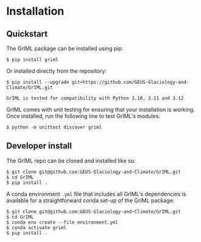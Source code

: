 # Installation

## Quickstart 

The GrIML package can be installed using pip: 

```
$ pip install griml
```

Or installed directly from the repository:

```
$ pip install --upgrade git+https://github.com/GEUS-Glaciology-and-Climate/GrIML.git
```

```{important}
GrIML is tested for compatibility with Python 3.10, 3.11 and 3.12
```

GrIML comes with unit testing for ensuring that your installation is working. Once installed, run the following line to test GrIML's modules.

```
$ python -m unittest discover griml
```

## Developer install

The GrIML repo can be cloned and installed like so:

```
$ git clone git@github.com:GEUS-Glaciology-and-Climate/GrIML.git
$ cd GrIML
$ pip install .
```
	
A conda environment `.yml` file that includes all GrIML's dependencies is available for a straightforward conda set-up of the GrIML package:

```
$ git clone git@github.com:GEUS-Glaciology-and-Climate/GrIML.git
$ cd GrIML
$ conda env create --file environment.yml
$ conda activate griml
$ pip install .
```
